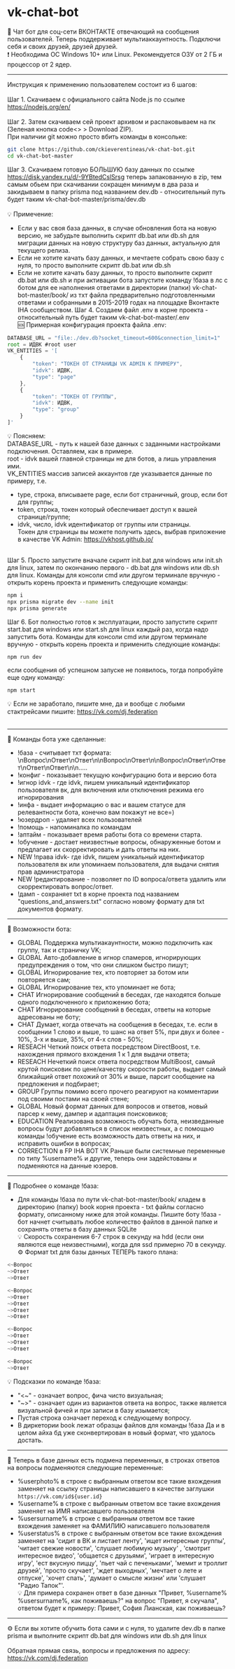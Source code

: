 # vk-chat-bot
💬 Чат бот для соц-сети ВКОНТАКТЕ отвечающий на сообщения пользователей. Теперь поддерживает мультиаккаунтность. Подключи себя и своих друзей, друзей друзей. <br />
❗ Необходима ОС Windows 10+ или Linux. Рекомендуется ОЗУ от 2 ГБ и процессор от 2 ядер. <br />
____
Инструкция к применению пользователем состоит из 6 шагов: <br /> <br />
Шаг 1. Скачиваем с официального сайта Node.js по ссылке https://nodejs.org/en/ <br /> <br />
Шаг 2. Затем скачиваем сей проект архивом и распаковываем на пк (Зеленая кнопка code<> > Download ZIP). <br />
При наличии git можно просто вбить команды в консольке:

```bash
git clone https://github.com/ckieverentineas/vk-chat-bot.git
cd vk-chat-bot-master
```

Шаг 3. Скачиваем готовую БОЛЬШУЮ базу данных по ссылке https://disk.yandex.ru/d/-9YBtedCslSrsg теперь запакованную в zip, тем самым обьем при скачивании сокращен минимум в два раза и закидываем в папку prisma под названием dev.db - относительный путь будет таким vk-chat-bot-master/prisma/dev.db <br /><br />
💡 Примечение:
- Если у вас своя база данных, в случае обновления бота на новую версию, не забудьте выполнить скрипт db.bat или db.sh для миграции данных на новую структуру баз данных, актуальную для текущего релиза. 
- Если не хотите качать базу данных, и мечтаете собрать свою базу с нуля, то просто выполните скрипт db.bat или db.sh
- Если не хотите качать базу данных, то просто выполните скрипт db.bat или db.sh и при активации бота запустите команду !база в лс с ботом для ее наполнения ответами в директории (папки) vk-chat-bot-master/book/ из тхт файла предварительно подготовленными ответами и собранными в 2015-2019 годах на площадке Вконтакте IHA сообществом.
Шаг 4. Создаем файл .env в корне проекта - относительный путь будет таким vk-chat-bot-master/.env <br />
🆘 Примерная конфигурация проекта файла .env:

```javascript
DATABASE_URL = "file:./dev.db?socket_timeout=600&connection_limit=1"
root = ИДВК #root user
VK_ENTITIES = '[
    {   
        "token": "ТОКЕН ОТ СТРАНИЦЫ VK ADMIN К ПРИМЕРУ",
        "idvk": ИДВК,
        "type": "page"
    },
    {   
        "token": "ТОКЕН ОТ ГРУППЫ",
        "idvk": ИДВК,
        "type": "group"
    }
]'
```

💡 Поясняем: <br />
DATABASE_URL - путь к нашей базе данных с заданными настройками подключения. Оставляем, как в примере. <br />
root - idvk вашей главной страницы не для ботов, а лишь управления ими. <br />
VK_ENTITIES массив записей аккаунтов где указывается данные по примеру, т.е. <br />
- type, строка, вписываете page, если бот страничный, group, если бот для группы; <br />
- token, строка, токен который обеспечивает доступ к вашей странице/группе; <br />
- idvk, число, idvk идентификатор от группы или страницы. <br />
Токен для страницы вы можете получить здесь, выбрав приложение в качестве VK Admin: https://vkhost.github.io/ <br /> <br />

Шаг 5. Просто запустите вначале скрипт init.bat для windows или init.sh для linux, затем по окончанию первого - db.bat для windows или db.sh для linux.
Команды для консоли cmd или другом терминале вручную - открыть корень проекта и применить следующие команды:

```bash
npm i
npx prisma migrate dev --name init
npx prisma generate
```

Шаг 6. Бот полностью готов к эксплуатации, просто запустите скрипт start.bat для windows или start.sh для linux каждый раз, когда надо запустить бота.
Команды для консоли cmd или другом терминале вручную - открыть корень проекта и применить следующие команды:

```bash
npm run dev
```

если сообщения об успешном запуске не появилось, тогда попробуйте еще одну команду:

```bash
npm start
```

💡 Если не заработало, пишите мне, да и вообще с любыми стактрейсами пишите: https://vk.com/dj.federation <br /> <br />
____
💬 Команды бота уже сделанные: <br />
- !база - считывает тхт формата: \nВопрос\nОтвет\nОтвет\n\nВопрос\nОтвет\n\nВопрос\nОтвет\nОтвет\nОтвет\nОтвет\n\n..... <br />
- !конфиг - показывает текущую конфигурацию бота и версию бота <br />
- !игнор idvk - где idvk, пишем уникальный идентификатор пользователя вк, для включения или отключения режима его игнорирования <br />
- !инфа - выдает информацию о вас и вашем статусе для релевантности бота, конечно вам покажут не все=) <br />
- !юзердроп - удаляет всех пользователей <br />
- !помощь - напоминалка по командам <br />
- !аптайм - показывает время работы бота со времени старта. <br />
- !обучение - достает неизвестные вопросы, обнаруженные ботом и предлагает их скорректировать и дать ответы на них. <br />
- NEW !права idvk- где idvk, пишем уникальный идентификатор пользователя вк или упоминаем пользователя, для выдачи снятия прав администратора <br />
- NEW !редактирование - позволяет по ID вопроса/ответа удалить или скорректировать вопрос/ответ. <br />
- !дамп - сохраняет txt в корне проекта под названием "questions_and_answers.txt" согласно новому формату для txt документов формату. <br />
____
💬 Возможности бота: <br />
- GLOBAL Поддержка мультиакаунтности, можно подключить как группу, так и страничку VK; <br />
- GLOBAL Авто-добавление в игнор спамеров, игнорирующих предупреждения о том, что они слишком быстро пишут; <br />
- GLOBAL Игнорирование тех, кто повторяет за ботом или повторяется сам; <br />
- GLOBAL Игнорирование тех, кто упоминает не бота; <br />
- CHAT Игнорирование сообщений в беседах, где находятся больше одного подключенного к приложению бота; <br />
- CHAT Игнорирование сообщений в беседах, ответы на которые адресованы не боту; <br />
- CHAT Думает, когда отвечать на сообщения в беседах, т.е. если в сообщении 1 слово и выше, то шанс на ответ 5%, при двух и более - 10%, 3-х и выше, 35%, от 4-х слов - 50%; <br />
- RESEACH Четкий поиск ответа посредством DirectBoost, т.е. нахождения прямого вхождения 1 к 1 для выдачи ответа;  <br />
- RESEACH Нечеткий поиск ответа посредством MultiBoost, самый крутой поисковик по цене/качеству скорости работы, выдает самый ближайщий ответ похожий от 30% и выше, парсит сообщение на предложения и подбирает; <br />
- GROUP Группы помимо всего прочего реагируют на комментарии под своими постами на своей стене; <br />
- GLOBAL Новый формат данных для вопросов и ответов, новый парсер к нему, дампер и адаптация поисковиков; <br />
- EDUCATION Реализована возможность обучать бота, неизведанные вопросы будут добавляться в список неизвестных, а с помощью команды !обучение есть возможность дать ответы на них, и исправить ошибки в вопросах; <br />
- CORRECTION в FP IHA BOT VK Раньше были системные переменные по типу %username% и другие, теперь они задейстованы и подменяются на данные юзеров. <br />
____
💬 Подробнее о команде !база: <br />
- Для команды !база по пути vk-chat-bot-master/book/ кладем в директорию (папку) book корня проекта - txt файлы согласно формату, описанному ниже для этой команды.
Пишите боту !база - бот начнет считывать любое количество файлов в данной папке и сохранять ответы в базу данных SQLite <br />
💡 Скорость сохранения 6-7 строк в секунду на hdd (если они являются еще неизвестными), когда для ssd примерно 70 в секунду. <br />
⚙ Формат txt для базы данных ТЕПЕРЬ такого плана:

```javascript
<~Вопрос
~>Ответ
~>Ответ

<~Вопрос
~>Ответ
~>Ответ
~>Ответ
~>Ответ

<~Вопрос
~>Ответ
~>Ответ
~>Ответ

<~Вопрос
~>Ответ
```
💡 Подсказки по команде !база: <br />
- "<&#126;" - означает вопрос, фича чисто визуальная; <br />
- "&#126;>" - означает один из вариантов ответа на вопрос, также является визуальной фичей и при записи в базу изымается; <br />
- Пустая строка означает переход к следующему вопросу. <br />
- В диркетории book лежат образцы файлов для команды !база Да и в целом айха бд уже сконвертирован в новый формат, что удалось достать.
____

💬 Теперь в базе данных есть подмена переменных, в строках ответов на вопросы подменяются следующие переменные: <br />
- %userphoto% в строке с выбранным ответом все такие вхождения заменяет на ссылку страницы написавшего в качестве заглушки `https://vk.com/id${user.id}` <br />
- %username% в строке с выбранным ответом все такие вхождения заменяет на ИМЯ написавшего пользователя <br />
- %usersurname% в строке с выбранным ответом все такие вхождения заменяет на ФАМИЛИЮ написавшего пользователя <br />
- %userstatus% в строке с выбранным ответом все такие вхождения заменяет на 'сидит в ВК и листает ленту', 'ищет интересные группы', 'читает свежие новости', 'слушает любимую музыку' ,  'смотрит интересное видео', 'общается с друзьями', 'играет в интересную игру', 'ест вкусную пиццу', 'пьет чай с печеньками', 'мемит и троллит друзей', 'просто скучает', 'ждет выходных', 'мечтает о лете и отпуске', 'хочет спать', 'думает о смысле жизни' или 'слушает "Радио Тапок"'. <br />
💡 Для примера сохранен ответ в базе данных "Привет, %username% %usersurname%, как поживаешь?" на вопрос "Привет, я скучала", ответом будет к примеру: Привет, София Лианская, как поживаешь? <br />
____
⚙ Если вы хотите обучить бота сами и с нуля, то удалите dev.db в папке prisma и выполните скрипт db.bat для windows или db.sh для linux <br /> <br />
Обратная прямая связь, вопросы и предложения по адресу: https://vk.com/dj.federation <br />